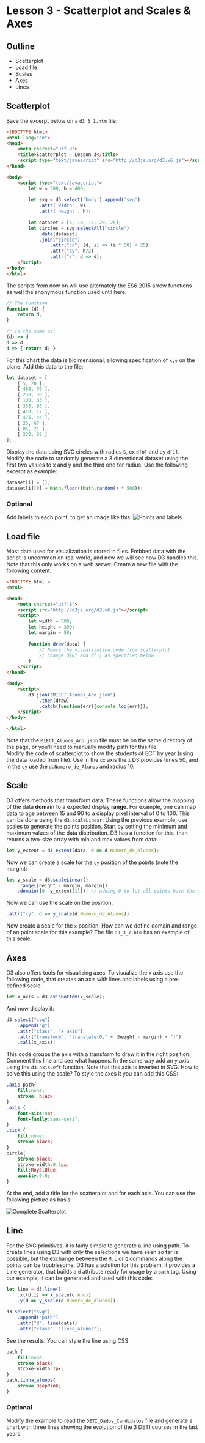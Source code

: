 
# Lesson 3 - Scatterplot and Scales & Axes

## Outline
* Scatterplot
* Load file
* Scales
* Axes
* Lines

## Scatterplot

Save the excerpt below on a `d3_3_1.htm` file:

``` html
<!DOCTYPE html>
<html lang="en">
<head>
    <meta charset="utf-8">
    <title>Scatterplot - Lesson 3</title>
    <script type="text/javascript" src="http://d3js.org/d3.v6.js"></script>
</head>

<body>
    <script type="text/javascript">
        let w = 500, h = 400;
       
        let svg = d3.select('body').append('svg')
            .attr('width', w)
            .attr('height', h);
        
        let dataset = [5, 10, 15, 20, 25];
        let circles = svg.selectAll("circle")
            .data(dataset)
            .join("circle")
                .attr("cx", (d, i) => (i * 50) + 25)
                .attr("cy", h/2)
                .attr("r", d => d);
    </script>    
</body>
</html>
```

The scripts from now on will use alternately the ES6 2015 arrow functions as well the anonymous function used until here.

``` javascript
// The function
function (d) {
    return d;
}

// is the same as:
(d) => d
d => d
d => { return d; }
```

For this chart the data is bidimensional, allowing specification of `x,y` on the plane. Add this data to the file:
``` javascript
let dataset = [
    [ 5, 20 ],
    [ 480, 90 ],
    [ 250, 50 ],
    [ 100, 33 ],
    [ 330, 95 ],
    [ 410, 12 ],
    [ 475, 44 ],
    [ 25, 67 ],
    [ 85, 21 ],
    [ 220, 88 ]
];
```
Display the data using SVG circles with radius `5`, cx `d[0]` and cy `d[1]`. Modify the code to randomly generate a 3 dimentional dataset using the first two values to x and y and the third one for radius. Use the following excerpt as example:
``` javascript
dataset[i] = [];
dataset[i][0] = Math.floor((Math.random() * 500));
```

### Optional
Add labels to each point, to get an image like this:
![Points and labels](./points_labels.jpg)

## Load file
Most data used for visualization is stored in files. Embbed data with the script is uncommon on real world, and now we will see how D3 handles this. Note that this only works on a web server. Create a new file with the following content:
``` html
<!DOCTYPE html >
<html>

<head>
    <meta charset="utf-8">
    <script src="http://d3js.org/d3.v6.js"></script>
    <script>
        let width = 500;
        let height = 300;
        let margin = 50;
        
        function draw(data) {
            // Reuse the visualization code from scatterplot
            // Change d[0] and d[1] as specified below
        }
    </script>
</head>

<body>
    <script>
        d3.json("MIECT_Alunos_Ano.json")
            .then(draw)
            .catch(function(err){console.log(err)});
    </script>
</body>

</html>
```
Note that the `MIECT_Alunos_Ano.json` file must be on the same directory of the page, or you'll need to manually modify path for this file.   
Modify the code of scatterplot to show the students of ECT by year (using the data loaded from file). Use in the `cx` axis the `i` D3 provides times 50, and in the `cy` use the `d.Numero_de_Alunos` and radius 10.

## Scale
D3 offers methods that transform data. These functions allow the mapping of the data __domain__ to a expected display __range__. For example, one can map data to age between 15 and 90 to a display pixel interval of 0 to 100. This can be done using the `d3.scaleLinear`.
Using the previous example, use scales to generate the points position. Start by setting the minimum and 
maximum values of the data distribution. D3 has a function for this, than returns a two-size array with min and max values from data:
``` javascript
let y_extent = d3.extent(data, d => d.Numero_de_Alunos);
```
Now we can create a scale for the `cy` position of the points (note the margin):
``` javascript
let y_scale = d3.scaleLinear()
    .range([height - margin, margin])
    .domain([0, y_extent[1]]); // adding 0 to let all points have the same base
```
Now we can use the scale on the position:
``` javascript
.attr("cy", d => y_scale(d.Numero_de_Alunos))
```
Now create a scale for the `x` position. How can we define domain and range of an point scale for this example? The file `d3_3_7.htm` has an example of this scale.

## Axes
D3 also offers tools for visualizing axes. To visualize the `x` axis use the following code, that creates an axis with lines and labels using a pre-defined scale:

``` javascript
let x_axis = d3.axisBottom(x_scale);
```

And now display it:
``` javascript
d3.select("svg")
    .append("g")
    .attr("class", "x axis")
    .attr("transform", "translate(0," + (height - margin) + ")")
    .call(x_axis);
```
This code groups the axis with a transform to draw it in the right position. Comment this line and see what happens. In the same way add an y axis using the `d3.axisLeft` function. Note that this axis is inverted in SVG. How to solve this using the scale?
To style the axes it you can add this CSS:
``` css
.axis path{
    fill:none;
    stroke: black;
}
.axis {
    font-size:8pt;
    font-family:sans-serif;
}
.tick {
    fill:none;
    stroke:black;
}
circle{
    stroke:black;
    stroke-width:0.5px;
    fill:RoyalBlue;
    opacity:0.6;
}
```
At the end, add a title for the scatterplot and for each axis. You can use the following picture as basis:

![Complete Scatterplot](./complete_scatterplot.jpg)

## Line
For the SVG primitives, it is fairly simple to generate a line using path. To create lines using D3 with only the selections we have seen so far is possible, but the exchange between the `M`, `L` or `Q` commands along the points can be troublesome. D3 has a solution for this problem, it provides a Line generator, that builds a `d` attribute ready for usage by a `path` tag. Using our example, it can be generated and used with this code:
``` javascript
let line = d3.line()
    .x((d,i) => x_scale(d.Ano))
    .y(d => y_scale(d.Numero_de_Alunos));
    
d3.select("svg")
    .append("path")
    .attr("d", line(data))
    .attr("class", "linha_alunos");
```
See the results. You can style the line using CSS:
``` css
path {
    fill:none;
    stroke:black;
    stroke-width:2px;
} 
path.linha_alunos{
    stroke:DeepPink;
}
```

### Optional
Modify the example to read the `DETI_Dados_Candidatos` file and generate a chart with three lines showing the evolution of the 3 DETI courses in the last years.


